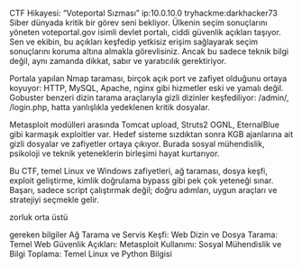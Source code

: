 CTF Hikayesi: “Voteportal Sızması”
ip:10.0.10.0
tryhackme:darkhacker73
Siber dünyada kritik bir görev seni bekliyor. Ülkenin seçim sonuçlarını yöneten voteportal.gov isimli devlet portalı, ciddi güvenlik açıkları taşıyor. Sen ve ekibin, bu açıkları keşfedip yetkisiz erişim sağlayarak seçim sonuçlarını koruma altına almakla görevlisiniz. Ancak bu sadece teknik bilgi değil, aynı zamanda dikkat, sabır ve yaratıcılık gerektiriyor.

Portala yapılan Nmap taraması, birçok açık port ve zafiyet olduğunu ortaya koyuyor: HTTP, MySQL, Apache, nginx gibi hizmetler eski ve yamalı değil. Gobuster benzeri dizin tarama araçlarıyla gizli dizinler keşfediliyor: /admin/, /login.php, hatta yanlışlıkla yedeklenen kritik dosyalar.

Metasploit modülleri arasında Tomcat upload, Struts2 OGNL, EternalBlue gibi karmaşık exploitler var. Hedef sisteme sızdıktan sonra KGB ajanlarına ait gizli dosyalar ve zafiyetler ortaya çıkıyor. Burada sosyal mühendislik, psikoloji ve teknik yeteneklerin birleşimi hayat kurtarıyor.

Bu CTF, temel Linux ve Windows zafiyetleri, ağ taraması, dosya keşfi, exploit geliştirme, kimlik doğrulama bypass gibi pek çok yeteneği sınar. Başarı, sadece script çalıştırmak değil; doğru adımları, uygun araçları ve stratejiyi seçmekle gelir.


zorluk
orta üstü

gereken bilgiler
Ağ Tarama ve Servis Keşfi:
Web Dizin ve Dosya Tarama:
Temel Web Güvenlik Açıkları:
Metasploit Kullanımı:
Sosyal Mühendislik ve Bilgi Toplama:
Temel Linux ve Python Bilgisi

















